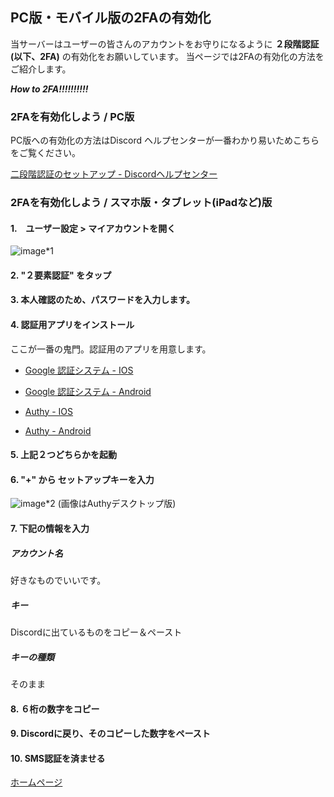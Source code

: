 ## PC版・モバイル版の2FAの有効化

当サーバーはユーザーの皆さんのアカウントをお守りになるように **２段階認証(以下、2FA)** の有効化をお願いしています。
当ページでは2FAの有効化の方法をご紹介します。

***How to 2FA!!!!!!!!!!***

### 2FAを有効化しよう / PC版
PC版への有効化の方法はDiscord ヘルプセンターが一番わかり易いためこちらをご覧ください。

[二段階認証のセットアップ - Discordヘルプセンター](https://support.discord.com/hc/ja/articles/219576828)

### 2FAを有効化しよう / スマホ版・タブレット(iPadなど)版
#### 1.　ユーザー設定 > マイアカウントを開く
![image*1](https://media.discordapp.net/attachments/845566542392983572/850001118167564328/unknown.png?width=335&height=683)
#### 2. "２要素認証" をタップ
#### 3. 本人確認のため、パスワードを入力します。
#### 4. 認証用アプリをインストール
ここが一番の鬼門。認証用のアプリを用意します。

- [Google 認証システム - IOS](https://apps.apple.com/jp/app/google-authenticator/id388497605)

- [Google 認証システム - Android](https://play.google.com/store/apps/details?id=com.google.android.apps.authenticator2&hl=ja&gl=US)

- [Authy - IOS](https://itunes.apple.com/us/app/authy/id494168017)

- [Authy - Android](https://play.google.com/store/apps/details?id=com.authy.authy)


#### 5. 上記２つどちらかを起動
#### 6. "+" から セットアップキーを入力

![image*2](https://media.discordapp.net/attachments/733707711228674102/854876111736274964/unknown.png?width=380&height=600)
(画像はAuthyデスクトップ版)

#### 7. 下記の情報を入力
##### アカウント名
好きなものでいいです。
##### キー
Discordに出ているものをコピー＆ペースト
##### キーの種類
そのまま
#### 8. ６桁の数字をコピー
#### 9. Discordに戻り、そのコピーした数字をペースト
#### 10. SMS認証を済ませる

[ホームページ](../README.md)